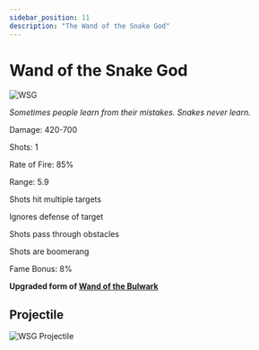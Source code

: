 ```yaml
---
sidebar_position: 11
description: "The Wand of the Snake God"
---
```


# Wand of the Snake God

![WSG](https://vwiki.valorserver.com/api/item/picture/wand%20of%20the%20snake%20god)

<i>Sometimes people learn from their mistakes. Snakes never learn.</i>

Damage: 420-700

Shots: 1

Rate of Fire: 85%

Range: 5.9

Shots hit multiple targets

Ignores defense of target

Shots pass through obstacles

Shots are boomerang

Fame Bonus: 8%

**Upgraded form of [Wand of the Bulwark](https://www.realmeye.com/wiki/wand-of-the-bulwark)**

## Projectile

![WSG Projectile](https://cdn.discordapp.com/attachments/1160376179996496013/1188045688760709191/normal_ar_blade.gif?ex=659918c5&is=6586a3c5&hm=b462d110b9871b9b82f9fd103625c39c16a8c77e09a43b5acb285c6e1bd70ae2&)
